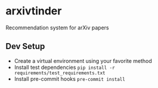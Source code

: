# arxivtinder
Recommendation system for arXiv papers

## Dev Setup
- Create a virtual environment using your favorite method
- Install test dependencies
`pip install -r requirements/test_requirements.txt`
- Install pre-commit hooks
`pre-commit install`
